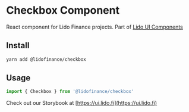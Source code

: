 # Checkbox Component

React component for Lido Finance projects.
Part of [Lido UI Components](https://github.com/lidofinance/ui/#readme)

## Install

```bash
yarn add @lidofinance/checkbox
```

## Usage

```ts
import { Checkbox } from '@lidofinance/checkbox'
```

Check out our Storybook at [https://ui.lido.fi](https://ui.lido.fi)
